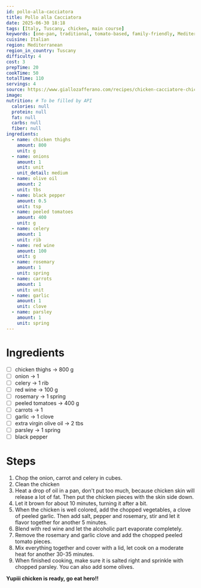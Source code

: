 ```yaml
---
id: pollo-alla-cacciatora
title: Pollo alla Cacciatora
date: 2025-06-30 18:18
tags: [Italy, Tuscany, chicken, main course]
keywords: [one-pan, traditional, tomato-based, family-friendly, Mediterranean]
cuisine: Italian
region: Mediterranean
region_in_country: Tuscany
difficulty: 4
cost: 3
prepTime: 20
cookTime: 50
totalTime: 110 
servings: 4
source: https://www.giallozafferano.com/recipes/chicken-cacciatore-chicken-stew-with-peppers.html
image: 
nutrition: # To be filled by API
  calories: null
  protein: null
  fat: null
  carbs: null
  fiber: null
ingredients:
  - name: chicken thighs
    amount: 800
    unit: g
  - name: onions
    amount: 1
    unit: unit
    unit_detail: medium 
  - name: olive oil
    amount: 2
    unit: tbs
  - name: black pepper
    amount: 0.5
    unit: tsp
  - name: peeled tomatoes
    amount: 400
    unit: g
  - name: celery
    amount: 1 
    unit: rib
  - name: red wine
    amount: 100
    unit: g
  - name: rosemary
    amount: 1
    unit: spring
  - name: carrots
    amount: 1
    unit: unit
  - name: garlic
    amount: 1
    unit: clove
  - name: parsley
    amount: 1
    unit: spring
---
```


# Ingredients
- [ ] chicken thighs -> 800 g
- [ ] onion -> 1
- [ ] celery -> 1 rib
- [ ] red wine -> 100 g
- [ ] rosemary -> 1 spring
- [ ] peeled tomatoes -> 400 g
- [ ] carrots -> 1
- [ ] garlic -> 1 clove
- [ ] extra virgin olive oil -> 2 tbs
- [ ] parsley -> 1 spring
- [ ] black pepper

# Steps
1. Chop the onion, carrot and celery in cubes.
2. Clean the chicken
3. Heat a drop of oil in a pan, don't put too much, because chicken skin will release a lot of fat. Then put the chicken pieces with the skin side down.
4. Let it brown for about 10 minutes, turning it after a bit. 
5. When the chicken is well colored, add the chopped vegetables, a clove of peeled garlic. Then add salt, pepper and rosemary, stir and let it flavor together for another 5 minutes.
6. Blend with red wine and let the alcoholic part evaporate completely.
7. Remove the rosemary and garlic clove and add the chopped peeled tomato pieces.
8. Mix everything together and cover with a lid, let cook on a moderate heat for another 30-35 minutes. 
9. When finished cooking, make sure it is salted right and sprinkle with chopped parsley. You can also add some olives.

**Yupiii chicken is ready, go eat hero!!**